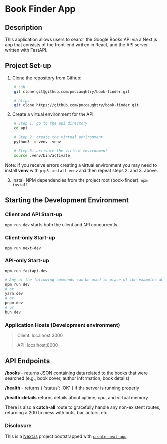 # Book Finder App

## Description
This application allows users to search the Google Books API via a Next.js app that consists of the front-end written in React, and the API server written with FastAPI.

## Project Set-up

1. Clone the repository from Github:
```bash
    # ssh
    git clone git@github.com:pmccaughtry/book-finder.git

    # https
    git clone https://github.com/pmccaughtry/book-finder.git
```

2. Create a virtual environment for the API
```bash
    # Step 1: go to the api directory
    cd api

    # Step 2: create the virtual environment
    python3 -m venv .venv

    # Step 3: activate the virtual environment
    source .venv/bin/activate
```
Note: If you receive errors creating a virtual environment you may need to install **venv** with `pip3 install venv` and then repeat steps 2. and 3. above.

3. Install NPM dependencies from the project root (book-finder): `npm install`

## Starting the Development Environment

### Client and API Start-up
`npm run dev` starts both the client and API concurrently.

### Client-only Start-up
`npm run next-dev`

### API-only Start-up
`npm run fastapi-dev`


```bash
# Any of the following commands can be used in place of the examples above.
npm run dev
# or
yarn dev
# or
pnpm dev
# or
bun dev
```

### Application Hosts (Development environment)
> Client: localhost:3000
>
> API: localhost:8000

## API Endpoints
**/books** - returns JSON containing data related to the books that were searched (e.g., book cover, author information, book details)

**/health** - returns { 'status': 'OK' } if the server is running properly

**/health-details** returns details about uptime, cpu, and virtual memory

There is also a **catch-all** route to gracefully handle any non-existent routes, returning a 200 to mess with bots, bad actors, etc


### Disclosure
This is a [Next.js](https://nextjs.org) project bootstrapped with [`create-next-app`](https://nextjs.org/docs/pages/api-reference/create-next-app).
